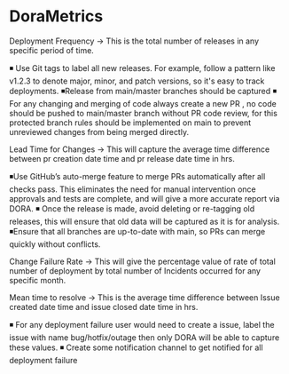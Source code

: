# DoraMetrics

Deployment Frequency → This is the total number of releases in any specific period of time. 

 ◾  Use Git tags to label all new releases. For example, follow a pattern like v1.2.3 to denote major,           minor, and patch versions, so it's easy to track deployments. 
 ◾Release from main/master branches should be captured 
 ◾ For any changing and merging of code always create a new PR , no code should be pushed to main/master branch without PR code review, for this protected branch rules should be implemented on main to prevent unreviewed changes from being merged directly.

Lead Time for Changes → This will capture the average time difference between pr creation date time and pr release date time in hrs. 

◾Use GitHub’s auto-merge feature to merge PRs automatically after all checks pass. This eliminates the need for manual intervention once approvals and tests are complete, and will give a more accurate report via DORA. 
◾ Once the release is made, avoid deleting or re-tagging old releases, this will ensure that old data will be captured as it is for analysis.
◾Ensure that all branches are up-to-date with main, so PRs can merge quickly without conflicts.

Change Failure Rate  → This will give the percentage value of rate of total number of deployment by total number of Incidents occurred for any specific month.  


Mean time to resolve → This is the average time difference between Issue created date time and issue closed date time in hrs. 

  ◾ For any deployment failure user would need to create a issue, label the issue with name bug/hotfix/outage then only DORA will be able to capture these values. 
  ◾ Create some notification channel to get notified for all deployment failure 